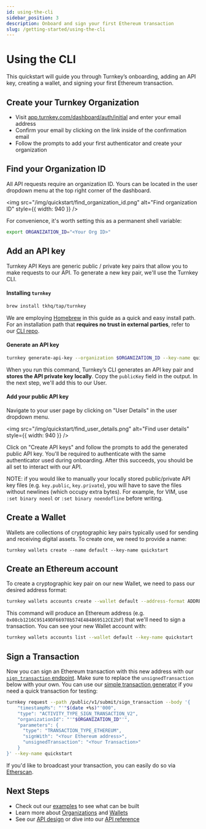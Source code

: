 ```yaml
---
id: using-the-cli
sidebar_position: 3
description: Onboard and sign your first Ethereum transaction
slug: /getting-started/using-the-cli
---
```

# Using the CLI

This quickstart will guide you through Turnkey’s onboarding, adding an API key, creating a wallet, and signing your first Ethereum transaction.

## Create your Turnkey Organization

- Visit [app.turnkey.com/dashboard/auth/initial](https://app.turnkey.com/dashboard/auth/initial) and enter your email address
- Confirm your email by clicking on the link inside of the confirmation email
- Follow the prompts to add your first authenticator and create your organization

## Find your Organization ID

All API requests require an organization ID. Yours can be located in the user dropdown menu at the top right corner of the dashboard.

<img
  src="/img/quickstart/find_organization_id.png"
  alt="Find organization ID"
  style={{ width: 940 }}
/>

For convenience, it's worth setting this as a permanent shell variable:

```sh
export ORGANIZATION_ID="<Your Org ID>"
```

## Add an API key

Turnkey API Keys are generic public / private key pairs that allow you to make requests to our API. To generate a new key pair, we'll use the Turnkey CLI.

#### Installing `turnkey`

```sh
brew install tkhq/tap/turnkey
```

We are employing [Homebrew](https://brew.sh/) in this guide as a quick and easy install path. For an installation path that **requires no trust in external parties**, refer to our [CLI repo](https://github.com/tkhq/tkcli).

#### Generate an API key

```sh
turnkey generate-api-key --organization $ORGANIZATION_ID --key-name quickstart
```

When you run this command, Turnkey’s CLI generates an API key pair and **stores the API private key locally**. Copy the `publicKey` field in the output. In the next step, we'll add this to our User.

#### Add your public API key

Navigate to your user page by clicking on "User Details" in the user dropdown menu.

<img
  src="/img/quickstart/find_user_details.png"
  alt="Find user details"
  style={{ width: 940 }}
/>

Click on "Create API keys" and follow the prompts to add the generated public API key. You'll be required to authenticate with the same authenticator used during onboarding. After this succeeds, you should be all set to interact with our API.

NOTE: if you would like to manually your locally stored public/private API key files (e.g. `key.public`, `key.private`), you will have to save the files without newlines (which occupy extra bytes). For example, for VIM, use `:set binary noeol` or `:set binary noendofline` before writing.

## Create a Wallet

Wallets are collections of cryptographic key pairs typically used for sending and receiving digital assets. To create one, we need to provide a name:

```sj
turnkey wallets create --name default --key-name quickstart
```

## Create an Ethereum account

To create a cryptographic key pair on our new Wallet, we need to pass our desired address format:

```sh
turnkey wallets accounts create --wallet default --address-format ADDRESS_FORMAT_ETHEREUM --key-name quickstart
```

This command will produce an Ethereum address (e.g. `0x08cb1216C95149DF66978b574E484869512CE2bF`) that we'll need to sign a transaction. You can see your new Wallet account with:

```sh
turnkey wallets accounts list --wallet default --key-name quickstart
```

## Sign a Transaction

Now you can sign an Ethereum transaction with this new address with our [`sign_transaction` endpoint](https://docs.turnkey.com/api#tag/Signers/operation/SignTransaction). Make sure to replace the `unsignedTransaction` below with your own. You can use our [simple transaction generator](https://build.tx.xyz) if you need a quick transaction for testing:

```sh
turnkey request --path /public/v1/submit/sign_transaction --body '{
    "timestampMs": "'"$(date +%s)"'000",
    "type": "ACTIVITY_TYPE_SIGN_TRANSACTION_V2",
    "organizationId": "'"$ORGANIZATION_ID"'",
    "parameters": {
      "type": "TRANSACTION_TYPE_ETHEREUM",
      "signWith": "<Your Ethereum address>",
      "unsignedTransaction": "<Your Transaction>"
    }
}' --key-name quickstart
```

If you'd like to broadcast your transaction, you can easily do so via [Etherscan](https://etherscan.io/pushTx).

## Next Steps

- Check out our [examples](/getting-started/examples) to see what can be built
- Learn more about [Organizations](/getting-started/organizations) and [Wallets](/getting-started/wallets)
- See our [API design](/api-introduction) or dive into our [API reference](/api)
